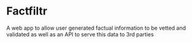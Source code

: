 # Factfiltr
A web app to allow user generated factual information to be vetted and validated as well as an API to serve this data to 3rd parties
